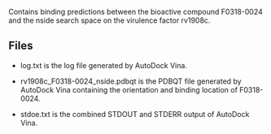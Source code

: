 Contains binding predictions between the bioactive compound F0318-0024 and the nside search space on the virulence factor rv1908c.

## Files

- log.txt is the log file generated by AutoDock Vina.

- rv1908c_F0318-0024_nside.pdbqt is the PDBQT file generated by AutoDock Vina containing the orientation and binding location of F0318-0024.

- stdoe.txt is the combined STDOUT and STDERR output of AutoDock Vina.

